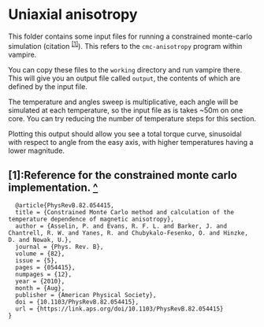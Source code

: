 # Uniaxial anisotropy 

This folder contains some input files for running a constrained monte-carlo simulation (citation <sup name="cmc">[[1]](#cmc-ref)</sup>). This refers to the `cmc-anisotropy` program within vampire. 

You can copy these files to the `working` directory and run vampire there. This will give you an output file called `output`, the contents of which are defined by the input file. 

The temperature and angles sweep is multiplicative, each angle will be simulated at each temperature, so the input file as is takes ~50m on one core. You can try reducing the number of temperature steps for this section. 

Plotting this output should allow you see a total torque curve, sinusoidal with respect to angle from the easy axis, with higher temperatures having a lower magnitude. 


## <a name="cmc-ref">[1]</a>:Reference for the constrained monte carlo implementation. [^](#cmc)
```
  @article{PhysRevB.82.054415,
  title = {Constrained Monte Carlo method and calculation of the temperature dependence of magnetic anisotropy},
  author = {Asselin, P. and Evans, R. F. L. and Barker, J. and Chantrell, R. W. and Yanes, R. and Chubykalo-Fesenko, O. and Hinzke, D. and Nowak, U.},
  journal = {Phys. Rev. B},
  volume = {82},
  issue = {5},
  pages = {054415},
  numpages = {12},
  year = {2010},
  month = {Aug},
  publisher = {American Physical Society},
  doi = {10.1103/PhysRevB.82.054415},
  url = {https://link.aps.org/doi/10.1103/PhysRevB.82.054415}
}
```
